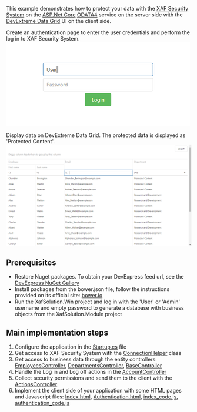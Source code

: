 This example demonstrates how to protect your data with the [XAF Security System](https://docs.devexpress.com/eXpressAppFramework/113366/Concepts/Security-System/Security-System-Overview) on the [ASP.Net Core](https://docs.microsoft.com/en-us/aspnet/core/?view=aspnetcore-2.2) [ODATA4](https://www.odata.org/documentation/) service on the server side with the [DevExtreme Data Grid](https://js.devexpress.com/Overview/DataGrid/) UI on the client side.

Create an authentication page to enter the user credentials and perform the log in to XAF Security System.
![](/images/ODataLoginPage.png)

Display data on DevExtreme Data Grid. The protected data is displayed as 'Protected Content'.
![](/images/ODataListView.png)

## Prerequisites

- Restore Nuget packages. To obtain your DevExpress feed url, see the [DevExpress NuGet Gallery](https://nuget.devexpress.com/)
- Install packages from the bower.json file, follow the instructions provided on its official site: [bower.io](https://bower.io/)
- Run the XafSolution.Win project and log in with the 'User' or 'Admin' username and empty password to generate a database with business objects from the XafSolution.Module project

## Main implementation steps

1. Configure the application in the [Startup.cs](Startup.cs) file
2. Get access to XAF Security System with the [ConnectionHelper](Helpers/ConnectionHelper.cs) class
3. Get access to business data through the entity controllers: [EmployeesController](Controllers/EmployeesController.cs), [DepartmentsController](Controllers/DepartmentsController.cs), [BaseController](Controllers/BaseController.cs)
4. Handle the Log in and Log off actions in the [AccountController](Controllers/AccountController.cs)
5. Collect security permissions and send them to the client with the [ActionsController](Controllers/ActionsController.cs)
6. Implement the client side of your application with some HTML pages and Javascript files: [Index.html](wwwroot/Index.html), [Authentication.html](wwwroot/Authentication.html), [index_code.js](wwwroot/js/index_code.js), [authentication_code.js](wwwroot/js/authentication_code.js)

